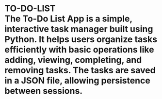 # TO-DO-LIST <br> The To-Do List App is a simple, interactive task manager built using Python. It helps users organize tasks efficiently with basic operations like adding, viewing, completing, and removing tasks. The tasks are saved in a JSON file, allowing persistence between sessions.
